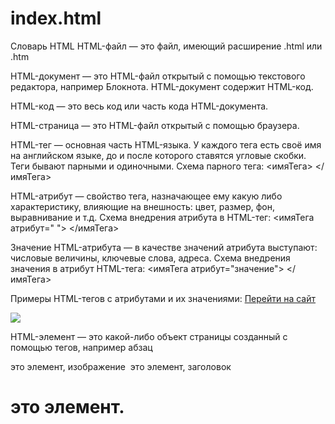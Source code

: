 # index.html
Словарь HTML
HTML-файл — это файл, имеющий расширение .html или .htm

HTML-документ — это HTML-файл открытый с помощью текстового редактора, например Блокнота. HTML-документ содержит HTML-код.

HTML-код — это весь код или часть кода HTML-документа.

HTML-страница — это HTML-файл открытый с помощью браузера.

HTML-тег — основная часть HTML-языка. У каждого тега есть своё имя на английском языке, до и после которого ставятся угловые скобки. Теги бывают парными и одиночными.
 Схема парного тега:
<имяТега> </имяТега>

HTML-атрибут — свойство тега, назначающее ему какую либо характеристику, влияющие на внешность: цвет, размер, фон, выравнивание и т.д. 
 Схема внедрения атрибута в HTML-тег:
<имяТега атрибут=" "> </имяТега>

Значение HTML-атрибута — в качестве значений атрибута выступают: числовые величины, ключевые слова, адреса. 
 Схема внедрения значения в атрибут HTML-тега:
<имяТега атрибут="значение"> </имяТега>

Примеры HTML-тегов с атрибутами и их значениями:
 <a href="http://gabdhimov.ru">Перейти на сайт</a>
 <div id="wapr"> </div>
 <img src="moto.jpg">

HTML-элемент — это какой-либо объект страницы созданный с помощью тегов, например абзац <p> </p> это элемент, изображение <img> это элемент, заголовок <h1> <h1> это элемент.

